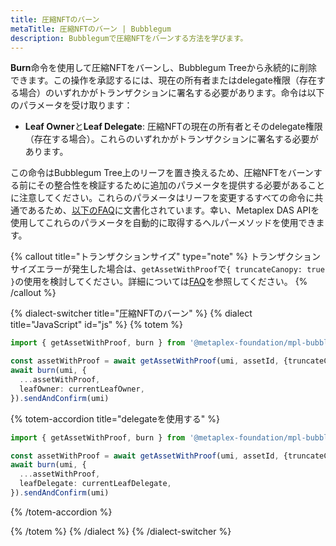 ```yaml
---
title: 圧縮NFTのバーン
metaTitle: 圧縮NFTのバーン | Bubblegum
description: Bubblegumで圧縮NFTをバーンする方法を学びます。
---
```


**Burn**命令を使用して圧縮NFTをバーンし、Bubblegum Treeから永続的に削除できます。この操作を承認するには、現在の所有者またはdelegate権限（存在する場合）のいずれかがトランザクションに署名する必要があります。命令は以下のパラメータを受け取ります：

- **Leaf Owner**と**Leaf Delegate**: 圧縮NFTの現在の所有者とそのdelegate権限（存在する場合）。これらのいずれかがトランザクションに署名する必要があります。

この命令はBubblegum Tree上のリーフを置き換えるため、圧縮NFTをバーンする前にその整合性を検証するために追加のパラメータを提供する必要があることに注意してください。これらのパラメータはリーフを変更するすべての命令に共通であるため、[以下のFAQ](/jp/bubblegum/faq#replace-leaf-instruction-arguments)に文書化されています。幸い、Metaplex DAS APIを使用してこれらのパラメータを自動的に取得するヘルパーメソッドを使用できます。

{% callout title="トランザクションサイズ" type="note" %}
トランザクションサイズエラーが発生した場合は、`getAssetWithProof`で`{ truncateCanopy: true }`の使用を検討してください。詳細については[FAQ](/jp/bubblegum/faq#replace-leaf-instruction-arguments)を参照してください。
{% /callout %}

{% dialect-switcher title="圧縮NFTのバーン" %}
{% dialect title="JavaScript" id="js" %}
{% totem %}

```ts
import { getAssetWithProof, burn } from '@metaplex-foundation/mpl-bubblegum'

const assetWithProof = await getAssetWithProof(umi, assetId, {truncateCanopy: true});
await burn(umi, {
  ...assetWithProof,
  leafOwner: currentLeafOwner,
}).sendAndConfirm(umi)
```

{% totem-accordion title="delegateを使用する" %}

```ts
import { getAssetWithProof, burn } from '@metaplex-foundation/mpl-bubblegum'

const assetWithProof = await getAssetWithProof(umi, assetId, {truncateCanopy: true});
await burn(umi, {
  ...assetWithProof,
  leafDelegate: currentLeafDelegate,
}).sendAndConfirm(umi)
```

{% /totem-accordion %}

{% /totem %}
{% /dialect %}
{% /dialect-switcher %}